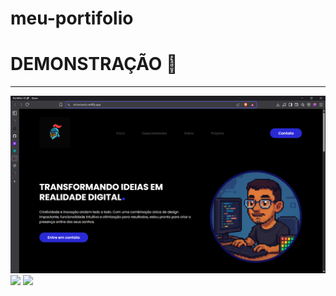 # meu-portifolio

# DEMONSTRAÇÃO 📸
---

<img src="images/Readme/inicio.png">
<img src="images/Readme/projetos.png.png">
<img src="images/Readme/projetos.png.png">